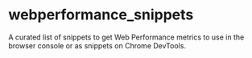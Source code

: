 # webperformance_snippets
A curated list of snippets to get Web Performance metrics to use in the browser console or as snippets on Chrome DevTools.
